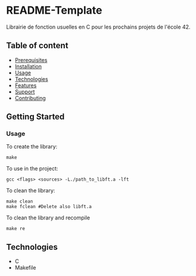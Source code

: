 # README-Template

Librairie de fonction usuelles en C pour les prochains projets de l'école 42.

## Table of content

* [Prerequisites](#Prerequisites)
* [Installation](#Installation)
* [Usage](#Usage)
* [Technologies](#Technologies)
* [Features](#Features)
* [Support](#Support)
* [Contributing](#Contributing)

## Getting Started

### Usage
To create the library:
```
make
```

To use in the project:
```
gcc <flags> <sources> -L./path_to_libft.a -lft
```

To clean the library:
```
make clean
make fclean #Delete also libft.a
```

To clean the library and recompile
```
make re
```
## Technologies
* C
* Makefile